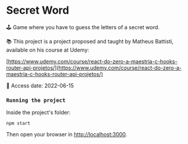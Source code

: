 # Secret Word

🕹 Game where you have to guess the letters of a secret word.

📚 This project is a project proposed and taught by Matheus Battisti, available on his course at Udemy:

[https://www.udemy.com/course/react-do-zero-a-maestria-c-hooks-router-api-projetos/](https://www.udemy.com/course/react-do-zero-a-maestria-c-hooks-router-api-projetos/)

📅 Access date: 2022-06-15

### `Running the project`

Inside the project's folder:
```
npm start
```
Then open your browser in [http://localhost:3000](http://localhost:3000).